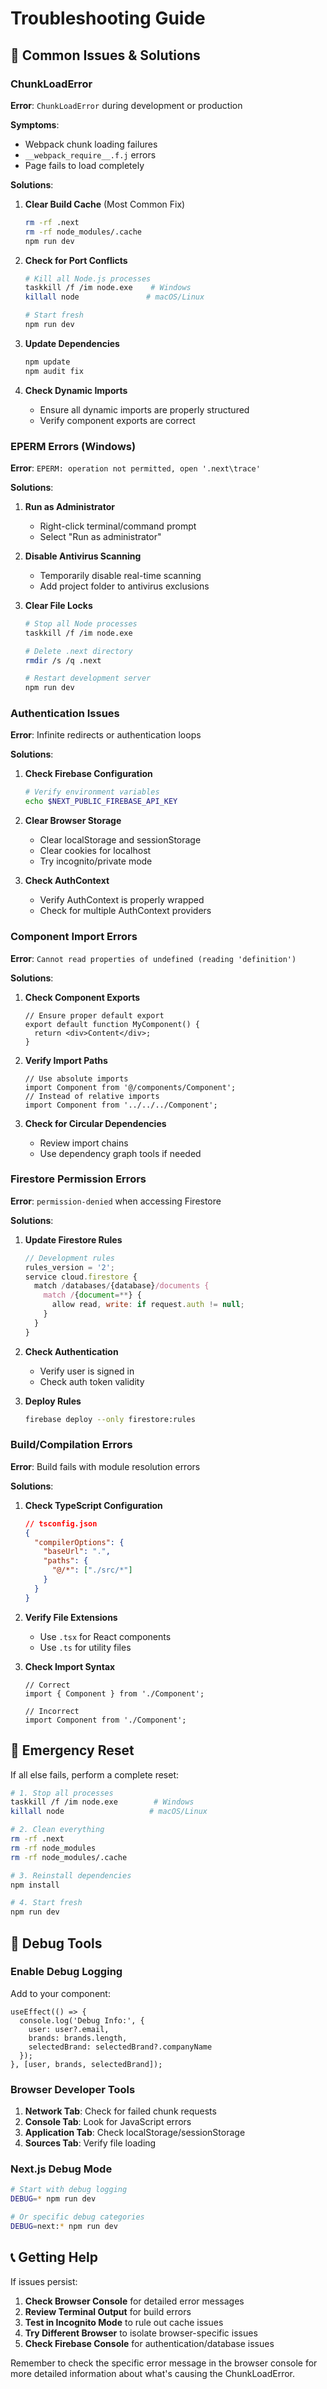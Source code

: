 # Troubleshooting Guide

## 🚨 Common Issues & Solutions

### ChunkLoadError

**Error**: `ChunkLoadError` during development or production

**Symptoms**:
- Webpack chunk loading failures
- `__webpack_require__.f.j` errors
- Page fails to load completely

**Solutions**:

1. **Clear Build Cache** (Most Common Fix)
   ```bash
   rm -rf .next
   rm -rf node_modules/.cache
   npm run dev
   ```

2. **Check for Port Conflicts**
   ```bash
   # Kill all Node.js processes
   taskkill /f /im node.exe    # Windows
   killall node               # macOS/Linux
   
   # Start fresh
   npm run dev
   ```

3. **Update Dependencies**
   ```bash
   npm update
   npm audit fix
   ```

4. **Check Dynamic Imports**
   - Ensure all dynamic imports are properly structured
   - Verify component exports are correct

### EPERM Errors (Windows)

**Error**: `EPERM: operation not permitted, open '.next\trace'`

**Solutions**:

1. **Run as Administrator**
   - Right-click terminal/command prompt
   - Select "Run as administrator"

2. **Disable Antivirus Scanning**
   - Temporarily disable real-time scanning
   - Add project folder to antivirus exclusions

3. **Clear File Locks**
   ```bash
   # Stop all Node processes
   taskkill /f /im node.exe
   
   # Delete .next directory
   rmdir /s /q .next
   
   # Restart development server
   npm run dev
   ```

### Authentication Issues

**Error**: Infinite redirects or authentication loops

**Solutions**:

1. **Check Firebase Configuration**
   ```bash
   # Verify environment variables
   echo $NEXT_PUBLIC_FIREBASE_API_KEY
   ```

2. **Clear Browser Storage**
   - Clear localStorage and sessionStorage
   - Clear cookies for localhost
   - Try incognito/private mode

3. **Check AuthContext**
   - Verify AuthContext is properly wrapped
   - Check for multiple AuthContext providers

### Component Import Errors

**Error**: `Cannot read properties of undefined (reading 'definition')`

**Solutions**:

1. **Check Component Exports**
   ```tsx
   // Ensure proper default export
   export default function MyComponent() {
     return <div>Content</div>;
   }
   ```

2. **Verify Import Paths**
   ```tsx
   // Use absolute imports
   import Component from '@/components/Component';
   // Instead of relative imports
   import Component from '../../../Component';
   ```

3. **Check for Circular Dependencies**
   - Review import chains
   - Use dependency graph tools if needed

### Firestore Permission Errors

**Error**: `permission-denied` when accessing Firestore

**Solutions**:

1. **Update Firestore Rules**
   ```javascript
   // Development rules
   rules_version = '2';
   service cloud.firestore {
     match /databases/{database}/documents {
       match /{document=**} {
         allow read, write: if request.auth != null;
       }
     }
   }
   ```

2. **Check Authentication**
   - Verify user is signed in
   - Check auth token validity

3. **Deploy Rules**
   ```bash
   firebase deploy --only firestore:rules
   ```

### Build/Compilation Errors

**Error**: Build fails with module resolution errors

**Solutions**:

1. **Check TypeScript Configuration**
   ```json
   // tsconfig.json
   {
     "compilerOptions": {
       "baseUrl": ".",
       "paths": {
         "@/*": ["./src/*"]
       }
     }
   }
   ```

2. **Verify File Extensions**
   - Use `.tsx` for React components
   - Use `.ts` for utility files

3. **Check Import Syntax**
   ```tsx
   // Correct
   import { Component } from './Component';
   
   // Incorrect
   import Component from './Component';
   ```

## 🔧 Emergency Reset

If all else fails, perform a complete reset:

```bash
# 1. Stop all processes
taskkill /f /im node.exe        # Windows
killall node                   # macOS/Linux

# 2. Clean everything
rm -rf .next
rm -rf node_modules
rm -rf node_modules/.cache

# 3. Reinstall dependencies
npm install

# 4. Start fresh
npm run dev
```

## 🐛 Debug Tools

### Enable Debug Logging

Add to your component:
```tsx
useEffect(() => {
  console.log('Debug Info:', {
    user: user?.email,
    brands: brands.length,
    selectedBrand: selectedBrand?.companyName
  });
}, [user, brands, selectedBrand]);
```

### Browser Developer Tools

1. **Network Tab**: Check for failed chunk requests
2. **Console Tab**: Look for JavaScript errors
3. **Application Tab**: Check localStorage/sessionStorage
4. **Sources Tab**: Verify file loading

### Next.js Debug Mode

```bash
# Start with debug logging
DEBUG=* npm run dev

# Or specific debug categories
DEBUG=next:* npm run dev
```

## 📞 Getting Help

If issues persist:

1. **Check Browser Console** for detailed error messages
2. **Review Terminal Output** for build errors
3. **Test in Incognito Mode** to rule out cache issues
4. **Try Different Browser** to isolate browser-specific issues
5. **Check Firebase Console** for authentication/database issues

Remember to check the specific error message in the browser console for more detailed information about what's causing the ChunkLoadError. 